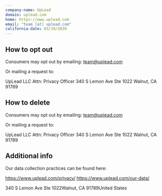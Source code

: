 ```yaml
---
company-name: UpLead
domain: uplead.com
home: https://www.uplead.com
email: "team [at] uplead.com"
california-date: 03/19/2020
---
```

## How to opt out


Consumers may opt out by emailing: team@uplead.com

Or mailing a request to:

UpLead LLC
Attn: Privacy Officer
340 S Lemon Ave Ste 1022
Walnut, CA 91789

## How to delete


Consumers may opt out by emailing: team@uplead.com

Or mailing a request to:

UpLead LLC
Attn: Privacy Officer
340 S Lemon Ave Ste 1022
Walnut, CA 91789

## Additional info


Our data collection practices can be found here: 

https://www.uplead.com/privacy/
https://www.uplead.com/our-data/

340 S Lemon Ave Ste 1022Walnut, CA 91789United States













